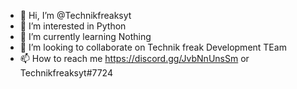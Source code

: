 - 👋 Hi, I’m @Technikfreaksyt
- 👀 I’m interested in Python
- 🌱 I’m currently learning Nothing
- 💞️ I’m looking to collaborate on Technik freak Development TEam
- 📫 How to reach me  https://discord.gg/JvbNnUnsSm or Technikfreaksyt#7724

